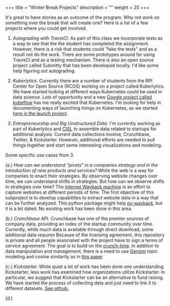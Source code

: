 +++
title = "Winter Break Projects"
description = ""
weight = 20
+++

It's great to have stories as an outcome of the program.  Why not work on something over the break that will create one? Here is a list of a few projects where you could get involved.

1. *Autograding with TravisCI*. As part of this class we incorporate tests as a way to see that the the student has completed the assignment. However, there is a risk that students could "fake the tests" and as a result not do the work.  There are some prototypes around for using TravisCI and as a testing mechanism. There is also an open source project called Submitty that has been developed locally. I'd like some help figuring out autograding.

2. *Kuberlytics*. Currently there are a number of students from the RPI Center for Open Source (RCOS) working on a project called Kuberlytics. We have started looking at different ways Kubernetes could be used in data science. Lots of opportunity and a new [Google project called kubeflow](https://github.com/google/kubeflow) has me really excited that Kubernetes.  I'm looking for help in documenting ways of launching things on Kubernetes, as we started [here in the launch project](https://github.com/Kuberlytics/launch).

3. *Entrepreneurship and Big Unstructured Data.* I'm currently working as part of Kuberlytics and [CISL](http://cisl.rpi.edu) to assemble data related to startups for additional analysis.  Current data collections involve, Crunchbase, Twitter, & Kickstarter. However, additional efforts are needed to pull things together and start some interesting visualizations and modeling.

Some specific use cases from 3.

(a.) *How can we understand "pivots" in a companies strategy and in the introduction of new products and services?*  While the web is a way for companies to enact their strategies. By observing website changes over time, we can understand shifts in strategies. But how can we observe shifts in strategies over time? The [Internet Wayback machine](https://archive.org/web/) is an effort to capture websites at different periods of time. The first objective of this subproject is to develop capabilities to extract website data in a way that can be further analyzed. This python package might help [py-wayback](https://bitbucket.org/jgoettsch/py-wayback/src), but it is a bit dated. No existing work has been done in this area.

(b.) *Crunchbase API.*  Crunchbase has one of the premier sources of company data, providing an index of the startup community over time.  Currently, while much data is available through direct download, some additional data requires
Because of the licensing agreement, this repository is private and all people associated with the project have to sign a terms of service agreement. The goal is to build on the [crunch-time](https://github.com/CalvinLeGassick/crunch-time). In addition to data manipulation and management, there is a need to use [Gensim](https://radimrehurek.com/gensim/) topic modeling and cosine similarity as in [this paper](https://misq.org/toward-a-better-measure-of-business-proximity-topic-modeling-for-industry-intelligence.html)

(c.) *Kickstarter.*  While quiet a lot of work has been done one understanding Kickstarter, less work has examined how organizations utilize Kickstarter.  In particular, we suggest that Kickstarter can be an alternative to fund raising. We have started the process of collecting data and just need to link it to different datasets.
[See github.](https://github.com/jkuruzovich/crowd-funding)

(d.)
